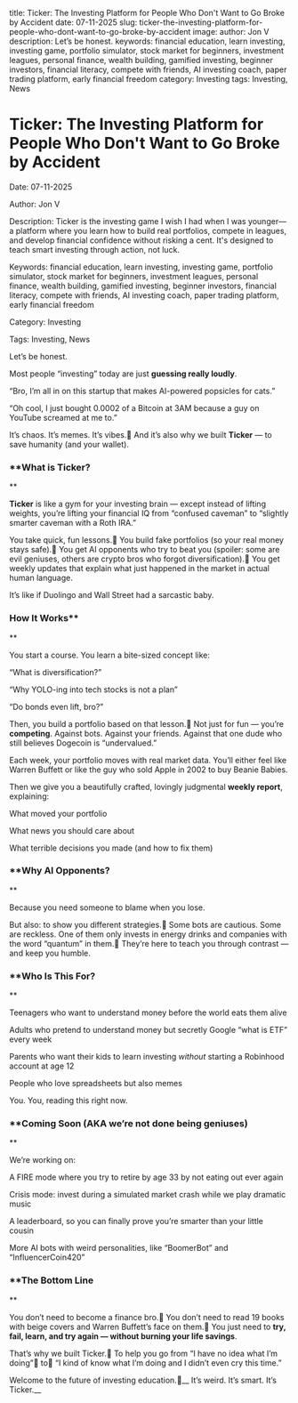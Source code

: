 title: Ticker: The Investing Platform for People Who Don't Want to Go Broke by Accident
date: 07-11-2025
slug: ticker-the-investing-platform-for-people-who-dont-want-to-go-broke-by-accident
image: 
author: Jon V
description: Let’s be honest.
keywords: financial education, learn investing, investing game, portfolio simulator, stock market for beginners, investment leagues, personal finance, wealth building, gamified investing, beginner investors, financial literacy, compete with friends, AI investing coach, paper trading platform, early financial freedom
category: Investing
tags: Investing, News

# Ticker: The Investing Platform for People Who Don't Want to Go Broke by Accident

Date: 07-11-2025

Author: Jon V

Description: Ticker is the investing game I wish I had when I was younger—a platform where you learn how to build real portfolios, compete in leagues, and develop financial confidence without risking a cent. It's designed to teach smart investing through action, not luck.

Keywords: financial education, learn investing, investing game, portfolio simulator, stock market for beginners, investment leagues, personal finance, wealth building, gamified investing, beginner investors, financial literacy, compete with friends, AI investing coach, paper trading platform, early financial freedom

Category: Investing

Tags: Investing, News

Let’s be honest.

Most people “investing” today are just **guessing really loudly**.

“Bro, I’m all in on this startup that makes AI-powered popsicles for cats.”

“Oh cool, I just bought 0.0002 of a Bitcoin at 3AM because a guy on YouTube screamed at me to.”

It’s chaos. It’s memes. It’s vibes. And it’s also why we built **Ticker** — to save humanity (and your wallet).



### **What is Ticker?
**

**Ticker** is like a gym for your investing brain — except instead of lifting weights, you’re lifting your financial IQ from “confused caveman” to “slightly smarter caveman with a Roth IRA.”

You take quick, fun lessons. You build fake portfolios (so your real money stays safe). You get AI opponents who try to beat you (spoiler: some are evil geniuses, others are crypto bros who forgot diversification). You get weekly updates that explain what just happened in the market in actual human language.

It’s like if Duolingo and Wall Street had a sarcastic baby.







### **How It Works****
**

You start a course. You learn a bite-sized concept like:

“What is diversification?”

“Why YOLO-ing into tech stocks is not a plan”

“Do bonds even lift, bro?”

Then, you build a portfolio based on that lesson. Not just for fun — you’re **competing**. Against bots. Against your friends. Against that one dude who still believes Dogecoin is “undervalued.”

Each week, your portfolio moves with real market data. You’ll either feel like Warren Buffett or like the guy who sold Apple in 2002 to buy Beanie Babies.

Then we give you a beautifully crafted, lovingly judgmental **weekly report**, explaining:

What moved your portfolio

What news you should care about

What terrible decisions you made (and how to fix them)



### **Why AI Opponents?
**

Because you need someone to blame when you lose.

But also: to show you different strategies. Some bots are cautious. Some are reckless. One of them only invests in energy drinks and companies with the word “quantum” in them. They’re here to teach you through contrast — and keep you humble.



### **Who Is This For?
**

Teenagers who want to understand money before the world eats them alive

Adults who pretend to understand money but secretly Google “what is ETF” every week

Parents who want their kids to learn investing *without* starting a Robinhood account at age 12

People who love spreadsheets but also memes

You. You, reading this right now.



### **Coming Soon (AKA we’re not done being geniuses)
**

We’re working on:

A FIRE mode where you try to retire by age 33 by not eating out ever again

Crisis mode: invest during a simulated market crash while we play dramatic music

A leaderboard, so you can finally prove you’re smarter than your little cousin

More AI bots with weird personalities, like “BoomerBot” and “InfluencerCoin420”



### **The Bottom Line
**

You don’t need to become a finance bro. You don’t need to read 19 books with beige covers and Warren Buffett’s face on them. You just need to **try, fail, learn, and try again — without burning your life savings**.

That’s why we built Ticker. To help you go from “I have no idea what I’m doing” to “I kind of know what I’m doing and I didn’t even cry this time.”

Welcome to the future of investing education.__ It’s weird. It’s smart. It’s Ticker.__



